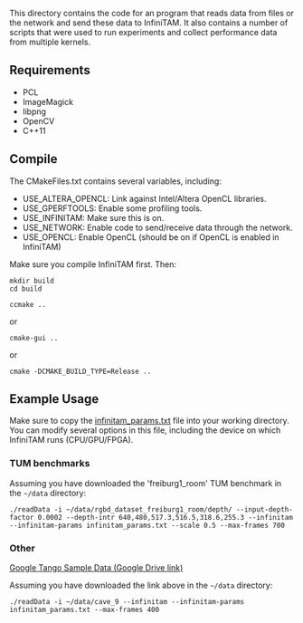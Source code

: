 
This directory contains the code for an program that reads data from files or the network and send these data to InfiniTAM. It also contains a number of scripts that were used to run experiments and collect performance data from multiple kernels.

## Requirements

* PCL
* ImageMagick
* libpng
* OpenCV
* C++11

## Compile

The CMakeFiles.txt contains several variables, including:

* USE\_ALTERA\_OPENCL: Link against Intel/Altera OpenCL libraries.
* USE\_GPERFTOOLS: Enable some profiling tools.
* USE\_INFINITAM: Make sure this is on.
* USE\_NETWORK: Enable code to send/receive data through the network.
* USE\_OPENCL: Enable OpenCL (should be on if OpenCL is enabled in InfiniTAM)


Make sure you compile InfiniTAM first. Then:

```
mkdir build
cd build
```
`ccmake ..`

or

`cmake-gui ..`

or

`cmake -DCMAKE_BUILD_TYPE=Release ..`

## Example Usage

Make sure to copy the [infinitam\_params.txt](src/infinitam_params.txt) file into your working directory. You can modify several options in this file, including the device on which InfiniTAM runs (CPU/GPU/FPGA).

### TUM benchmarks

Assuming you have downloaded the 'freiburg1\_room' TUM benchmark in the `~/data` directory:


```
./readData -i ~/data/rgbd_dataset_freiburg1_room/depth/ --input-depth-factor 0.0002 --depth-intr 640,480,517.3,516.5,318.6,255.3 --infinitam --infinitam-params infinitam_params.txt --scale 0.5 --max-frames 700
```

### Other

[Google Tango Sample Data (Google Drive link)](https://drive.google.com/file/d/1T1tdXZcax1XoaN2SoEIspaXYkn3eHt_i/view?usp=sharing)

Assuming you have downloaded the link above in the `~/data` directory:

```
./readData -i ~/data/cave_9 --infinitam --infinitam-params infinitam_params.txt --max-frames 400
```

